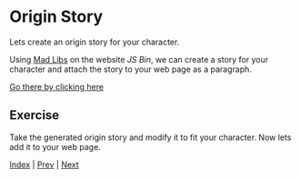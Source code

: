 # Origin Story

Lets create an origin story for your character.

Using [Mad Libs](https://jsbin.com/gademu/6/embed?output) on the website *JS Bin*, we can create a story for your character and attach the story to your web page as a paragraph.

<a class="jsbin-embed" href="https://jsbin.com/gademu/7/embed?output">Go there by clicking here</a>

## Exercise

Take the generated origin story and modify it to fit your character.
Now lets add it to your web page.



[Index](.) | [Prev](name) | [Next](powers)
